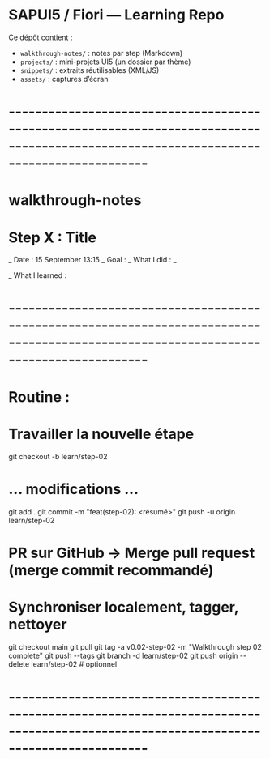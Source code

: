 # SAPUI5 / Fiori — Learning Repo

Ce dépôt contient :
- `walkthrough-notes/` : notes par step (Markdown)
- `projects/` : mini-projets UI5 (un dossier par thème)
- `snippets/` : extraits réutilisables (XML/JS)
- `assets/` : captures d’écran

# --------------------------------------------------------------------------------------------------------------------------------------- #


# walkthrough-notes

# Step X : Title
_ Date : 15 September 13:15
_ Goal : 
_ What I did : 
            _ 

_ What I learned : 


# --------------------------------------------------------------------------------------------------------------------------------------- #

# Routine : 

# Travailler la nouvelle étape
git checkout -b learn/step-02
# ... modifications ...
git add .
git commit -m "feat(step-02): <résumé>"
git push -u origin learn/step-02

# PR sur GitHub → Merge pull request (merge commit recommandé)

# Synchroniser localement, tagger, nettoyer
git checkout main
git pull
git tag -a v0.02-step-02 -m "Walkthrough step 02 complete"
git push --tags
git branch -d learn/step-02
git push origin --delete learn/step-02  # optionnel

# --------------------------------------------------------------------------------------------------------------------------------------- #